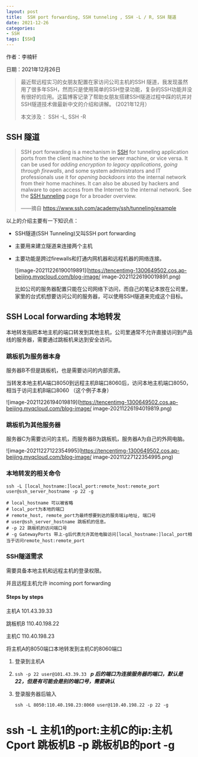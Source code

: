 ```yaml
---
layout: post
title:  SSH port forwarding, SSH tunneling , SSH -L / R, SSH 隧道
date: 2021-12-26
categories:
- SSH
tags: [SSH]
---
```





作者：李楠轩

日期：2021年12月26日

> 最近帮远程实习的女朋友配置在家访问公司主机的SSH 隧道，我发现虽然用了很多年SSH，然而只是使用简单的SSH登录功能，复杂的SSH功能并没有很好的应用。这篇博客记录了帮助女朋友搭建SSH隧道过程中踩的坑并对SSH隧道技术做最新中文的介绍和讲解。 (2021年12月）
>
> 本文涉及： SSH -L, SSH -R 



## SSH 隧道 

> SSH port forwarding is a mechanism in [SSH](https://www.ssh.com/ssh/) for tunneling application ports from the client machine to the server machine, or vice versa. It can be used for *adding encryption to legacy applications*, *going through firewalls*, and some system administrators and IT professionals use it for *opening backdoors* into the internal network from their home machines. It can also be abused by hackers and malware to open access from the Internet to the internal network. See the [SSH tunneling](https://www.ssh.com/ssh/tunneling/) page for a broader overview.  
>
> ——摘自 https://www.ssh.com/academy/ssh/tunneling/example

以上的介绍主要有一下知识点：

- SSH隧道(SSH Tunneling)又叫SSH port forwarding

- 主要用来建立隧道来连接两个主机

- 主要功能是跨过firewalls和打通内网机器和远程机器的网络连接。

  ![image-20211226190019891](https://tencentimg-1300649502.cos.ap-beijing.myqcloud.com/blog-image/ image-20211226190019891.png)

  比如公司的服务器配置只能在公司网络下访问，而自己的笔记本放在公司里，家里的台式机想要访问公司的服务器，可以使用SSH隧道来完成这个目标。



## SSH Local forwarding 本地转发

本地转发指把本地主机的端口转发到其他主机，公司里通常不允许直接访问到产品线的服务器，需要通过跳板机来达到安全访问。

### 跳板机为服务器本身

服务器B不但是跳板机，也是需要访问的内部资源。

当转发本地主机A端口8050到远程主机B端口8060后，访问本地主机端口8050，相当于访问主机B端口8060 （这个例子本身）

![image-20211226194019819](https://tencentimg-1300649502.cos.ap-beijing.myqcloud.com/blog-image/ image-20211226194019819.png)



### 跳板机为其他服务器

服务器C为需要访问的主机，而服务器B为跳板机，服务器A为自己的外网电脑。

![image-20211227122354995](https://tencentimg-1300649502.cos.ap-beijing.myqcloud.com/blog-image/ image-20211227122354995.png)



### 本地转发的相关命令

```shell
ssh -L [local_hostname:]local_port:remote_host:remote_port user@ssh_server_hostname -p 22 -g

# local_hostname 可以被省略
# local_port为本地的端口
# remote_host, remote_port为最终想要到达的服务端ip地址, 端口号
# user@ssh_server_hostname 跳板机的信息。
# -p 22 跳板机的访问端口号
# -g GatewayPorts 带上-g后代表允许其他电脑访问[local_hostname:]local_port相当于访问remote_host:remote_port
```



### SSH隧道需求

需要具备本地主机和远程主机的登录权限。

并且远程主机允许 incoming port forwarding

#### Steps by steps

主机A 101.43.39.33 

跳板机B 110.40.198.22  

主机C  110.40.198.23  

将主机A的8050端口本地转发到主机C的8060端口

1. 登录到主机A

2. `ssh -p 22 user@101.43.39.33 `  ***p 后的端口为连接服务器的端口，默认是22，但是有可能会是别的端口号，需要确认***

3. 登录服务器后输入

   ```shell
   ssh -L 8050:110.40.198.23:8060 user@110.40.198.22 -p 22 -g
   
   ```
# ssh -L 主机1的port:主机C的ip:主机Cport 跳板机B -p 跳板机B的port -g
   ```
   
   






   ```
